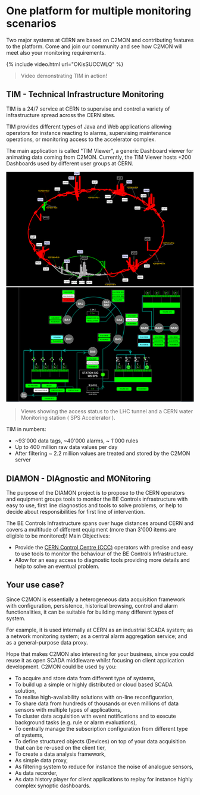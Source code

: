 # One platform for multiple monitoring scenarios

Two major systems at CERN are based on C2MON and contributing features to the platform. Come and join our community and see how C2MON will meet also your monitoring requirements.

{% include video.html url="OKisSUCCWLQ" %}
> Video demonstrating TIM in action!

## TIM - Technical Infrastructure Monitoring

TIM is a 24/7 service at CERN to supervise and control a variety of infrastructure spread across the CERN sites.

TIM provides different types of Java and Web applications allowing operators for instance reacting to alarms, supervising maintenance operations, or monitoring access to the accelerator complex.

The main application is called "TIM Viewer", a generic Dashboard viewer for animating data coming from C2MON. Currently, the TIM Viewer hosts +200 Dashboards used by different user groups at CERN.

![Tim Viewer: a client application build on top of C2MON](assets/img/about/tim_viewer_1.png)
![Water monitoring station screen as shown on the Tim Viewer](assets/img/about/tim_viewer_2.png)
> Views showing the access status to the LHC tunnel and a CERN water Monitoring station ( SPS Accelerator ).

TIM in numbers:

* ~93'000 data tags, ~40'000 alarms, ~ 1'000 rules
* Up to 400 million raw data values per day
* After filtering ~ 2.2 million values are treated and stored by the C2MON server

## DIAMON - DIAgnostic and MONitoring

The purpose of the DIAMON project is to propose to the CERN operators and equipment groups tools to monitor the BE Controls infrastructure with easy to use, first line diagnostics and tools to solve problems, or help to decide about responsibilities for first line of intervention.

The BE Controls Infrastructure spans over huge distances around CERN and covers a multitude of different equipment (more than 3'000 items are eligible to be monitored)!
Main Objectives:

* Provide the [CERN Control Centre (CCC)](https://www.facebook.com/pages/CERN-Control-Centre-CCC/172354182781843) operators with precise and easy to use tools to monitor the behaviour of the BE Controls Infrastructure.
* Allow for an easy access to diagnostic tools providing more details and help to solve an eventual problem.

## Your use case?

Since C2MON is essentially a heterogeneous data acquisition framework with configuration, persistence, historical browsing, control and alarm functionalities, it can be suitable for building many different types of system.

For example, it is used internally at CERN as an industrial SCADA system; as a network monitoring system; as a central alarm aggregation service; and as a general-purpose data proxy.

Hope that makes C2MON also interesting for your business, since you could reuse it as open SCADA middleware whilst focusing on client application development.
C2MON could be used by you:

* To acquire and store data from different type of systems,
* To build up a simple or highly distributed or cloud based SCADA solution,
* To realise high-availability solutions with on-line reconfiguration,
* To share data from hundreds of thousands or even millions of data sensors with multiple types of applications,
* To cluster data acquisition with event notifications and to execute background tasks (e.g. rule or alarm evaluations),
* To centrally manage the subscription configuration from different type of systems,
* To define structured objects (Devices) on top of your data acquisition that can be re-used on the client tier,
* To create a data analysis framework,
* As simple data proxy,
* As filtering system to reduce for instance the noise of analogue sensors,
* As data recorder,
* As data history player for client applications to replay for instance highly complex synoptic dashboards.
